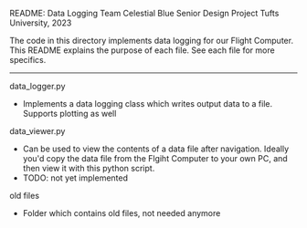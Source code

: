 README: Data Logging
Team Celestial Blue
Senior Design Project
Tufts University, 2023

The code in this directory implements data logging for our Flight Computer. This README explains the purpose of each file. See each file for more specifics. 

---------------------------------------------------------------------------------------------------

data_logger.py
- Implements a data logging class which writes output data to a file. Supports plotting as well

data_viewer.py
- Can be used to view the contents of a data file after navigation. Ideally you'd copy the data file from the Flgiht Computer to your own PC, and then view it with this python script.
- TODO: not yet implemented

old files
- Folder which contains old files, not needed anymore
